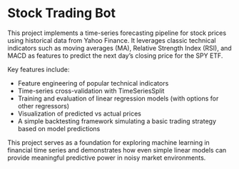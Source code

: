 # Stock Trading Bot

This project implements a time-series forecasting pipeline for stock prices using historical data from Yahoo Finance. It leverages classic technical indicators such as moving averages (MA), Relative Strength Index (RSI), and MACD as features to predict the next day’s closing price for the SPY ETF.

Key features include:
- Feature engineering of popular technical indicators
- Time-series cross-validation with TimeSeriesSplit
- Training and evaluation of linear regression models (with options for other regressors)
- Visualization of predicted vs actual prices
- A simple backtesting framework simulating a basic trading strategy based on model predictions

This project serves as a foundation for exploring machine learning in financial time series and demonstrates how even simple linear models can provide meaningful predictive power in noisy market environments.
